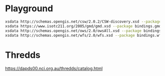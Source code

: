 Playground
==========

```bash
xsdata http://schemas.opengis.net/csw/2.0.2/CSW-discovery.xsd --package bindings.csw --config xsdata.xml
xsdata https://www.isotc211.org/2005/gmd/gmd.xsd --package bindings.gmd --config xsdata.xml
xsdata http://schemas.opengis.net/ows/2.0/owsAll.xsd --package bindings.ows --config xsdata.xml
xsdata http://schemas.opengis.net/wfs/2.0/wfs.xsd --package bindings.wfs --config xsdata.xml
```

# Thredds

https://dapds00.nci.org.au/thredds/catalog.html